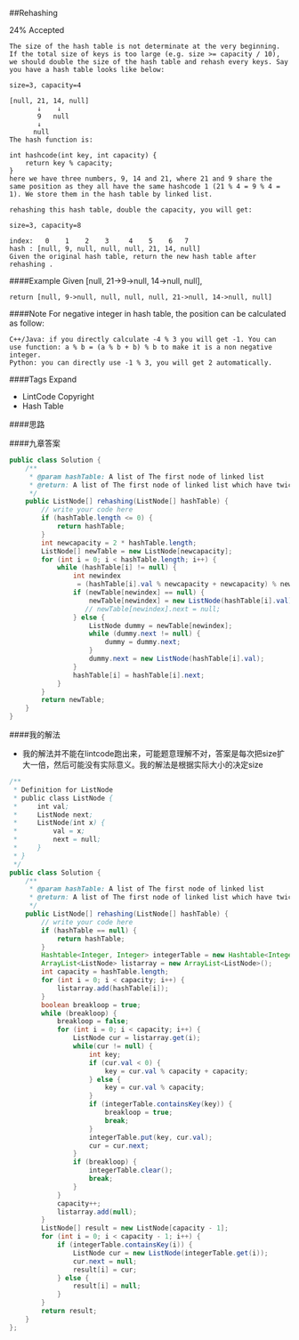 ##Rehashing

24% Accepted

	The size of the hash table is not determinate at the very beginning.
	If the total size of keys is too large (e.g. size >= capacity / 10),
	we should double the size of the hash table and rehash every keys. Say you have a hash table looks like below:

	size=3, capacity=4

	[null, 21, 14, null]
	       ↓    ↓
	       9   null
	       ↓
	      null
	The hash function is:

	int hashcode(int key, int capacity) {
	    return key % capacity;
	}
	here we have three numbers, 9, 14 and 21, where 21 and 9 share the same position as they all have the same hashcode 1 (21 % 4 = 9 % 4 = 1). We store them in the hash table by linked list.

	rehashing this hash table, double the capacity, you will get:

	size=3, capacity=8

	index:   0    1    2    3     4    5    6   7
	hash : [null, 9, null, null, null, 21, 14, null]
	Given the original hash table, return the new hash table after rehashing .

####Example
	Given [null, 21->9->null, 14->null, null],

	return [null, 9->null, null, null, null, 21->null, 14->null, null]

####Note
 For negative integer in hash table, the position can be calculated as follow:

	C++/Java: if you directly calculate -4 % 3 you will get -1. You can use function: a % b = (a % b + b) % b to make it is a non negative integer.
	Python: you can directly use -1 % 3, you will get 2 automatically.

####Tags Expand
- LintCode Copyright
- Hash Table

####思路

####九章答案
```java
public class Solution {
    /**
     * @param hashTable: A list of The first node of linked list
     * @return: A list of The first node of linked list which have twice size
     */
    public ListNode[] rehashing(ListNode[] hashTable) {
        // write your code here
        if (hashTable.length <= 0) {
            return hashTable;
        }
        int newcapacity = 2 * hashTable.length;
        ListNode[] newTable = new ListNode[newcapacity];
        for (int i = 0; i < hashTable.length; i++) {
            while (hashTable[i] != null) {
                int newindex
                 = (hashTable[i].val % newcapacity + newcapacity) % newcapacity;
                if (newTable[newindex] == null) {
                    newTable[newindex] = new ListNode(hashTable[i].val);
                   // newTable[newindex].next = null;
                } else {
                    ListNode dummy = newTable[newindex];
                    while (dummy.next != null) {
                        dummy = dummy.next;
                    }
                    dummy.next = new ListNode(hashTable[i].val);
                }
                hashTable[i] = hashTable[i].next;
            }
        }
        return newTable;
    }
}
```



####我的解法
- 我的解法并不能在lintcode跑出来，可能题意理解不对，答案是每次把size扩大一倍，然后可能没有实际意义。我的解法是根据实际大小的决定size

```java
/**
 * Definition for ListNode
 * public class ListNode {
 *     int val;
 *     ListNode next;
 *     ListNode(int x) {
 *         val = x;
 *         next = null;
 *     }
 * }
 */
public class Solution {
    /**
     * @param hashTable: A list of The first node of linked list
     * @return: A list of The first node of linked list which have twice size
     */
    public ListNode[] rehashing(ListNode[] hashTable) {
        // write your code here
        if (hashTable == null) {
            return hashTable;
        }
        Hashtable<Integer, Integer> integerTable = new Hashtable<Integer, Integer>();
        ArrayList<ListNode> listarray = new ArrayList<ListNode>();
        int capacity = hashTable.length;
        for (int i = 0; i < capacity; i++) {
            listarray.add(hashTable[i]);
        }
        boolean breakloop = true;
        while (breakloop) {
            breakloop = false;
            for (int i = 0; i < capacity; i++) {
                ListNode cur = listarray.get(i);
                while(cur != null) {
                    int key;
                    if (cur.val < 0) {
                        key = cur.val % capacity + capacity;
                    } else {
                        key = cur.val % capacity;
                    }
                    if (integerTable.containsKey(key)) {
                        breakloop = true;
                        break;
                    }
                    integerTable.put(key, cur.val);
                    cur = cur.next;
                }
                if (breakloop) {
                    integerTable.clear();
                    break;
                }
            }
            capacity++;
            listarray.add(null);
        }
        ListNode[] result = new ListNode[capacity - 1];
        for (int i = 0; i < capacity - 1; i++) {
            if (integerTable.containsKey(i)) {
                ListNode cur = new ListNode(integerTable.get(i));
                cur.next = null;
                result[i] = cur;
            } else {
                result[i] = null;
            }
        }
        return result;
    }
};


```




